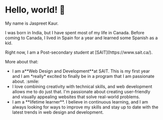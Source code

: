  # Hello, world! 👋
<p>My name is Jaspreet Kaur.</p>
<p>I was born in India, but I have spent most of my life in Canada.
Before coming to Canada, I lived in Spain for a year and learned some Spanish as a kid.</p>
Right now, I am a Post-secondary student at [SAIT](https://www.sait.ca/).
<p>More about that:</p>
<ul>
   <li>I am a**Web Design and Development**at SAIT. This is my first year and I am *really* excited to finally be in a program that I am passionate about. :smile:</li>
   <li>I love combining creativity with technical skills, and web development allows me to do just that. I'm passionate about creating user-friendly and visually appealing websites that solve real-world problems.</li>
   <li>I am a **lifetime learner**. I believe in continuous learning, and I am always looking for ways to improve my skills and stay up to date with the latest trends in web design and development.</li>
</ul>

